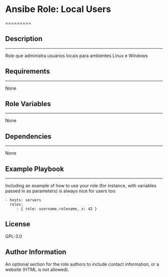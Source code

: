 # Ansibe Role: Local Users

=========

## Description
-----------

Role que administra usuários locais para ambientes Linux e Windows

## Requirements
------------

None

## Role Variables
--------------

None

## Dependencies
------------

None

## Example Playbook
----------------

Including an example of how to use your role (for instance, with variables passed in as parameters) is always nice for users too:

    - hosts: servers
      roles:
         - { role: username.rolename, x: 42 }

License
-------

GPL-3.0

Author Information
------------------

An optional section for the role authors to include contact information, or a website (HTML is not allowed).
